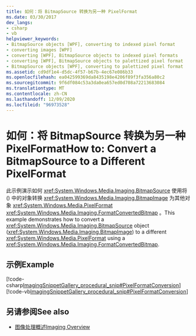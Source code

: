 ```yaml
---
title: 如何：将 BitmapSource 转换为另一种 PixelFormat
ms.date: 03/30/2017
dev_langs:
- csharp
- vb
helpviewer_keywords:
- BitmapSource objects [WPF], converting to indexed pixel format
- converting images [WPF]
- converting [WPF], BitmapSource objects to indexed pixel formats
- converting [WPF], BitmapSource objects to palettized pixel format
- BitmapSource objects [WPF], converting to palettized pixel format
ms.assetid: cd9df1e4-d5dc-4f57-b67b-4ec67e086b33
ms.openlocfilehash: ea042599369da8435198e4206f89f3fa356a80c2
ms.sourcegitcommit: 9f6df084c53a3da0ea657ed0d708a72213683084
ms.translationtype: MT
ms.contentlocale: zh-CN
ms.lasthandoff: 12/09/2020
ms.locfileid: "96973528"
---
```

# <a name="how-to-convert-a-bitmapsource-to-a-different-pixelformat"></a><span data-ttu-id="22533-102">如何：将 BitmapSource 转换为另一种 PixelFormat</span><span class="sxs-lookup"><span data-stu-id="22533-102">How to: Convert a BitmapSource to a Different PixelFormat</span></span>
<span data-ttu-id="22533-103">此示例演示如何 <xref:System.Windows.Media.Imaging.BitmapSource> 使用将 () 中的对象转换 <xref:System.Windows.Media.Imaging.BitmapImage> 为其他对象 <xref:System.Windows.Media.PixelFormat> <xref:System.Windows.Media.Imaging.FormatConvertedBitmap> 。</span><span class="sxs-lookup"><span data-stu-id="22533-103">This example demonstrates how to convert a <xref:System.Windows.Media.Imaging.BitmapSource> object (<xref:System.Windows.Media.Imaging.BitmapImage>) to a different <xref:System.Windows.Media.PixelFormat> using a <xref:System.Windows.Media.Imaging.FormatConvertedBitmap>.</span></span>  
  
## <a name="example"></a><span data-ttu-id="22533-104">示例</span><span class="sxs-lookup"><span data-stu-id="22533-104">Example</span></span>  
 [!code-csharp[ImagingSnippetGallery_procedural_snip#PixelFormatConversion](~/samples/snippets/csharp/VS_Snippets_Wpf/ImagingSnippetGallery_procedural_snip/CSharp/PixelFormatsExample.cs#pixelformatconversion)]
 [!code-vb[ImagingSnippetGallery_procedural_snip#PixelFormatConversion](~/samples/snippets/visualbasic/VS_Snippets_Wpf/ImagingSnippetGallery_procedural_snip/VB/PixelFormatsExample.vb#pixelformatconversion)]  
  
## <a name="see-also"></a><span data-ttu-id="22533-105">另请参阅</span><span class="sxs-lookup"><span data-stu-id="22533-105">See also</span></span>

- [<span data-ttu-id="22533-106">图像处理概述</span><span class="sxs-lookup"><span data-stu-id="22533-106">Imaging Overview</span></span>](imaging-overview.md)
